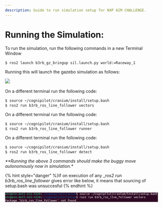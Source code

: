 ```yaml
---
description: Guide to run simulation setup for NXP AIM CHALLENGE.
---
```

# Running the Simulation:

To run the simulation, run the following commands in a new Terminal Window


```
$ ros2 launch b3rb_gz_bringup sil.launch.py world:=Raceway_1
```

Running this will launch the gazebo simulation as follows:

![](<.gitbook/assets/AIM_S2/gazebo_up_1.png>)

On a different terminal run the following code:

```
$ source ~/cognipilot/cranium/install/setup.bash
$ ros2 run b3rb_ros_line_follower vectors
```

On a different terminal run the following code:

```
$ source ~/cognipilot/cranium/install/setup.bash
$ ros2 run b3rb_ros_line_follower runner
```

On a different terminal run the following code:

```
$ source ~/cognipilot/cranium/install/setup.bash
$ ros2 run b3rb_ros_line_follower detect
```

_**Running the above 3 commands should make the buggy move autonomously now in simulation.*_

{% hint style="danger" %}If on execution of any __ros2 run b3rb_ros_line_follower_ gives error like below, it means that sourcing of setup.bash was unsuccesful
{% endhint %}

![](<.gitbook/assets/AIM_S2/line_follower_fail.png>)
